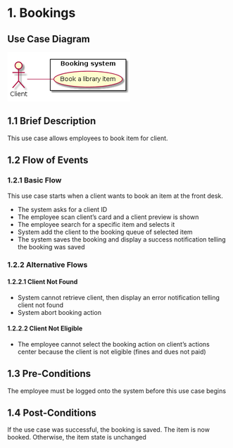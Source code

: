 # 1. Bookings

## Use Case Diagram

![Use Case Diagram](./booking.png)

## 1.1 Brief Description

This use case allows employees to book item for client.

## 1.2 Flow of Events

### 1.2.1 Basic Flow

This use case starts when a client wants to book an item at the front desk.

* The system asks for a client ID
* The employee scan client’s card and a client preview is shown
* The employee search for a specific item and selects it
* System add the client to the booking queue of selected item
* The system saves the booking and display a success notification telling the booking was saved

### 1.2.2 Alternative Flows

#### 1.2.2.1 Client Not Found

* System cannot retrieve client, then display an error notification telling client not found
* System abort booking action

#### 1.2.2.2 Client Not Eligible

* The employee cannot select the booking action on client’s actions center because the client is not eligible (fines and dues not paid)

## 1.3 Pre-Conditions

The employee must be logged onto the system before this use case begins

## 1.4 Post-Conditions

If the use case was successful, the booking is saved. The item is now booked. Otherwise, the item state is unchanged

